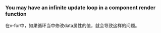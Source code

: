 
### You may have an infinite update loop in a component render function
在v-for中，如果循环当中修改data属性的值，就会导致这样的问题。
